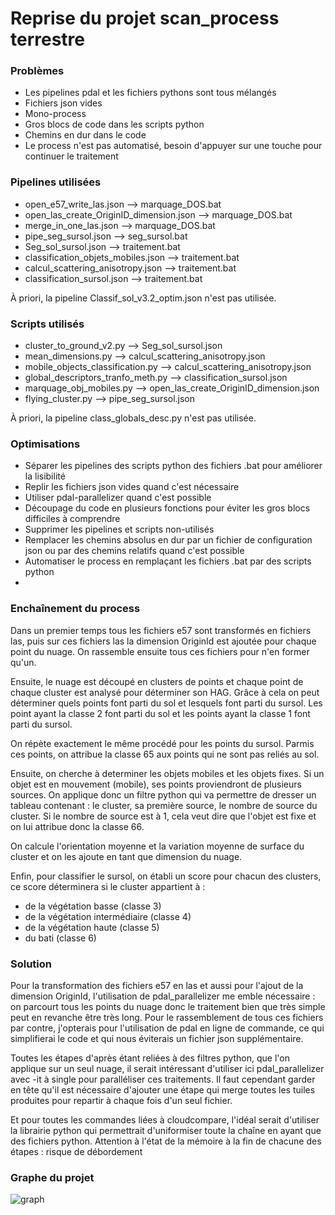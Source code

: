 # Reprise du projet scan_process terrestre

### Problèmes

- Les pipelines pdal et les fichiers pythons sont tous mélangés
- Fichiers json vides
- Mono-process
- Gros blocs de code dans les scripts python
- Chemins en dur dans le code
- Le process n'est pas automatisé, besoin d'appuyer sur une touche pour continuer le traitement

### Pipelines utilisées

- open_e57_write_las.json --> marquage_DOS.bat
- open_las_create_OriginID_dimension.json --> marquage_DOS.bat
- merge_in_one_las.json --> marquage_DOS.bat
- pipe_seg_sursol.json --> seg_sursol.bat
- Seg_sol_sursol.json --> traitement.bat
- classification_objets_mobiles.json --> traitement.bat
- calcul_scattering_anisotropy.json --> traitement.bat
- classification_sursol.json --> traitement.bat

À priori, la pipeline Classif_sol_v3.2_optim.json n'est pas utilisée.

### Scripts utilisés

- cluster_to_ground_v2.py --> Seg_sol_sursol.json
- mean_dimensions.py --> calcul_scattering_anisotropy.json
- mobile_objects_classification.py --> calcul_scattering_anisotropy.json
- global_descriptors_tranfo_meth.py --> classification_sursol.json
- marquage_obj_mobiles.py --> open_las_create_OriginID_dimension.json
- flying_cluster.py --> pipe_seg_sursol.json

À priori, la pipeline class_globals_desc.py n'est pas utilisée.

### Optimisations

- Séparer les pipelines des scripts python des fichiers .bat pour améliorer la lisibilité
- Replir les fichiers json vides quand c'est nécessaire
- Utiliser pdal-parallelizer quand c'est possible
- Découpage du code en plusieurs fonctions pour éviter les gros blocs difficiles à comprendre
- Supprimer les pipelines et scripts non-utilisés
- Remplacer les chemins absolus en dur par un fichier de configuration json ou par des chemins relatifs quand c'est possible
- Automatiser le process en remplaçant les fichiers .bat par des scripts python
- 
### Enchaînement du process

Dans un premier temps tous les fichiers e57 sont transformés en fichiers las, puis sur ces fichiers las la dimension OriginId est ajoutée pour chaque point du nuage. On rassemble ensuite tous ces fichiers pour n'en former qu'un.

Ensuite, le nuage est découpé en clusters de points et chaque point de chaque cluster est analysé pour déterminer son HAG. Grâce à cela on peut déterminer quels points font parti du sol et lesquels font parti du sursol. Les point ayant la classe 2 font parti du sol et les points ayant la classe 1 font parti du sursol.

On répète exactement le même procédé pour les points du sursol. Parmis ces points, on attribue la classe 65 aux points qui ne sont pas reliés au sol.

Ensuite, on cherche à determiner les objets mobiles et les objets fixes. Si un objet est en mouvement (mobile), ses points proviendront de plusieurs sources. On applique donc un filtre python qui va permettre de dresser un tableau contenant : le cluster, sa première source, le nombre de source du cluster.
Si le nombre de source est à 1, cela veut dire que l'objet est fixe et on lui attribue donc la classe 66.

On calcule l'orientation moyenne et la variation moyenne de surface du cluster et on les ajoute en tant que dimension du nuage. 

Enfin, pour classifier le sursol, on établi un score pour chacun des clusters, ce score déterminera si le cluster appartient à :
- de la végétation basse (classe 3)
- de la végétation intermédiaire (classe 4)
- de la végétation haute (classe 5)
- du bati (classe 6)

### Solution

Pour la transformation des fichiers e57 en las et aussi pour l'ajout de la dimension OriginId, l'utilisation de pdal_parallelizer me emble nécessaire : on parcourt tous les points du nuage donc le traitement bien que très simple peut en revanche être très long.
Pour le rassemblement de tous ces fichiers par contre, j'opterais pour l'utilisation de pdal en ligne de commande, ce qui simplifierai le code et qui nous éviterais un fichier json supplémentaire.

Toutes les étapes d'après étant reliées à des filtres python, que l'on applique sur un seul nuage, il serait intéressant d'utiliser ici pdal_parallelizer avec -it à single pour paralléliser ces traitements.
Il faut cependant garder en tête qu'il est nécessaire d'ajouter une étape qui merge toutes les tuiles produites pour repartir à chaque fois d'un seul fichier.

Et pour toutes les commandes liées à cloudcompare, l'idéal serait d'utiliser la librairie python qui permettrait d'uniformiser toute la chaîne en ayant que des fichiers python.
Attention à l'état de la mémoire à la fin de chacune des étapes : risque de débordement

### Graphe du projet

![graph](https://user-images.githubusercontent.com/93247842/197959300-d93526c1-e518-4ce0-9fc4-1ecb9e7dd3f5.svg)


